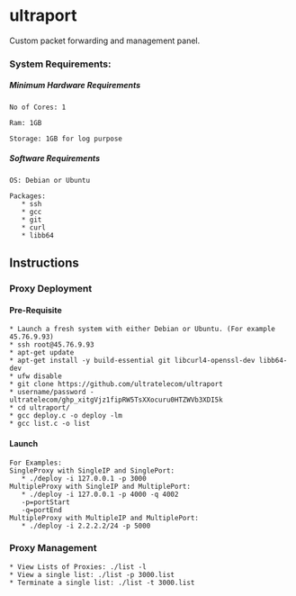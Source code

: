 # ultraport

Custom packet forwarding and management panel.

### System Requirements:

##### Minimum Hardware Requirements
```
No of Cores: 1
 
Ram: 1GB
 
Storage: 1GB for log purpose
```
##### Software Requirements
```
OS: Debian or Ubuntu

Packages: 
   * ssh
   * gcc
   * git
   * curl
   * libb64

```
## Instructions

### Proxy Deployment

#### Pre-Requisite
```
* Launch a fresh system with either Debian or Ubuntu. (For example 45.76.9.93)
* ssh root@45.76.9.93
* apt-get update
* apt-get install -y build-essential git libcurl4-openssl-dev libb64-dev
* ufw disable
* git clone https://github.com/ultratelecom/ultraport
* username/password - ultratelecom/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
* cd ultraport/
* gcc deploy.c -o deploy -lm
* gcc list.c -o list
```
#### Launch
```
For Examples:
SingleProxy with SingleIP and SinglePort:
   * ./deploy -i 127.0.0.1 -p 3000
MultipleProxy with SingleIP and MultiplePort:
   * ./deploy -i 127.0.0.1 -p 4000 -q 4002
   -p=portStart
   -q=portEnd
MultipleProxy with MultipleIP and MultiplePort:
   * ./deploy -i 2.2.2.2/24 -p 5000
```

### Proxy Management
```
* View Lists of Proxies: ./list -l
* View a single list: ./list -p 3000.list
* Terminate a single list: ./list -t 3000.list
```
